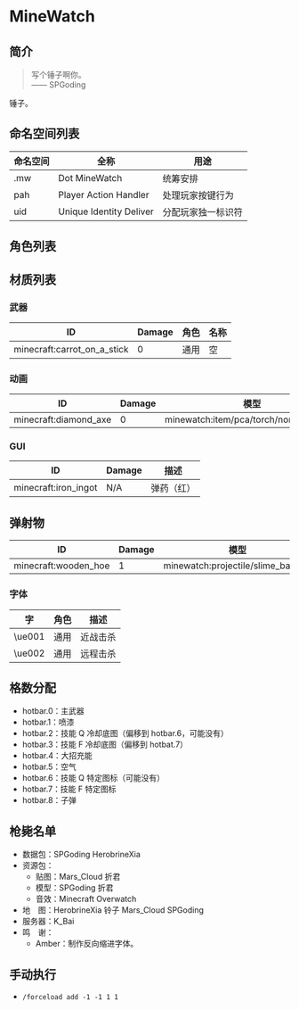 # MineWatch

## 简介

> 写个锤子啊你。  
> —— SPGoding

锤子。

## 命名空间列表

| 命名空间 | 全称 | 用途 |
| ------- | ---- | ---- |
| .mw | Dot MineWatch | 统筹安排 |
| pah | Player Action Handler | 处理玩家按键行为 |
| uid | Unique Identity Deliver | 分配玩家独一标识符 |

## 角色列表



## 材质列表

### 武器

| ID                          | Damage | 角色 | 名称 |
| --------------------------- | ------ | ---- | ---- |
| minecraft:carrot_on_a_stick | 0      | 通用 | 空   |

### 动画

| ID                    | Damage | 模型                                              |
| --------------------- | ------ | ------------------------------------------------- |
| minecraft:diamond_axe | 0      | minewatch:item/pca/torch/normal/normal |

### GUI

| ID                    | Damage    | 描述                        |
| --------------------- | --------- | --------------------------- |
| minecraft:iron_ingot  | N/A       | 弹药（红）                  |

## 弹射物

| ID                    | Damage | 模型                                              |
| --------------------- | ------ | ------------------------------------------------- |
| minecraft:wooden_hoe | 1      | minewatch:projectile/slime_ball/red |

### 字体

| 字 | 角色 | 描述 |
| - | - | - |
| \ue001 | 通用 | 近战击杀 |
| \ue002 | 通用 | 远程击杀 |

## 格数分配

- hotbar.0：主武器
- hotbar.1：喷漆
- hotbar.2：技能 Q 冷却底图（偏移到 hotbar.6，可能没有）
- hotbar.3：技能 F 冷却底图（偏移到 hotbat.7）
- hotbar.4：大招充能
- hotbar.5：空气
- hotbar.6：技能 Q 特定图标（可能没有）
- hotbar.7：技能 F 特定图标
- hotbar.8：子弹

## 枪毙名单

- 数据包：SPGoding HerobrineXia
- 资源包： 
    - 贴图：Mars_Cloud 折君
    - 模型：SPGoding 折君
    - 音效：Minecraft Overwatch
- 地　图：HerobrineXia 铃子 Mars_Cloud SPGoding
- 服务器：K_Bai
- 鸣　谢：
    - Amber：制作反向缩进字体。

## 手动执行
- `/forceload add -1 -1 1 1`
